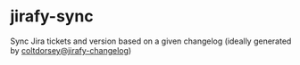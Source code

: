# jirafy-sync
Sync Jira tickets and version based on a given changelog (ideally generated by [coltdorsey@jirafy-changelog](https://github.com/coltdorsey/))
